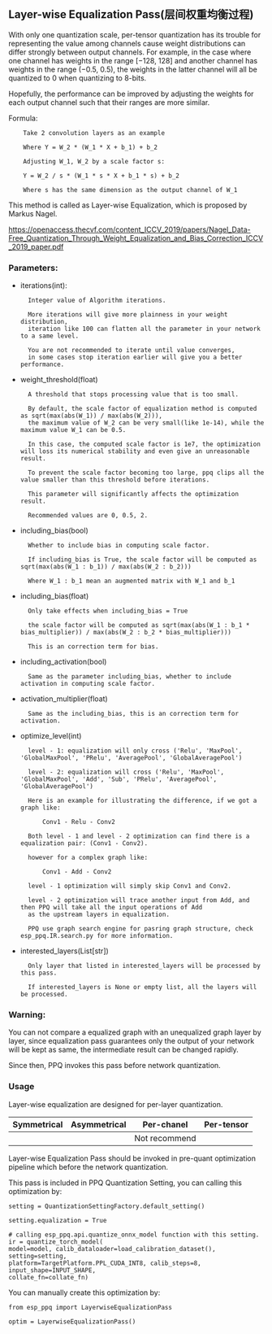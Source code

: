 ## Layer-wise Equalization Pass(层间权重均衡过程)

With only one quantization scale, per-tensor quantization has its trouble for representing the value among channels cause weight distributions can differ strongly between output channels. For example, in the case where one channel has weights in the range [−128, 128] and another channel has weights in the range (−0.5, 0.5), 
the weights in the latter channel will all be quantized to 0 when quantizing to 8-bits.

Hopefully, the performance can be improved by adjusting the weights for each output channel such that their ranges are more similar.

Formula:

        Take 2 convolution layers as an example

        Where Y = W_2 * (W_1 * X + b_1) + b_2

        Adjusting W_1, W_2 by a scale factor s:

        Y = W_2 / s * (W_1 * s * X + b_1 * s) + b_2

        Where s has the same dimension as the output channel of W_1

This method is called as Layer-wise Equalization, which is proposed by Markus Nagel.

https://openaccess.thecvf.com/content_ICCV_2019/papers/Nagel_Data-Free_Quantization_Through_Weight_Equalization_and_Bias_Correction_ICCV_2019_paper.pdf

### Parameters:

* iterations(int):

        Integer value of Algorithm iterations.

        More iterations will give more plainness in your weight distribution,
        iteration like 100 can flatten all the parameter in your network to a same level.

        You are not recommended to iterate until value converges, 
        in some cases stop iteration earlier will give you a better performance.

* weight_threshold(float)

        A threshold that stops processing value that is too small.

        By default, the scale factor of equalization method is computed as sqrt(max(abs(W_1)) / max(abs(W_2))),
        the maximum value of W_2 can be very small(like 1e-14), while the maximum value W_1 can be 0.5.

        In this case, the computed scale factor is 1e7, the optimization will loss its numerical stability and even give an unreasonable result.

        To prevent the scale factor becoming too large, ppq clips all the value smaller than this threshold before iterations.

        This parameter will significantly affects the optimization result.

        Recommended values are 0, 0.5, 2.

* including_bias(bool)

        Whether to include bias in computing scale factor.

        If including_bias is True, the scale factor will be computed as sqrt(max(abs(W_1 : b_1)) / max(abs(W_2 : b_2)))

        Where W_1 : b_1 mean an augmented matrix with W_1 and b_1

* including_bias(float)

        Only take effects when including_bias = True

        the scale factor will be computed as sqrt(max(abs(W_1 : b_1 * bias_multiplier)) / max(abs(W_2 : b_2 * bias_multiplier)))

        This is an correction term for bias.

* including_activation(bool)

        Same as the parameter including_bias, whether to include activation in computing scale factor.

* activation_multiplier(float)

        Same as the including_bias, this is an correction term for activation.

* optimize_level(int)

        level - 1: equalization will only cross ('Relu', 'MaxPool', 'GlobalMaxPool', 'PRelu', 'AveragePool', 'GlobalAveragePool')

        level - 2: equalization will cross ('Relu', 'MaxPool', 'GlobalMaxPool', 'Add', 'Sub', 'PRelu', 'AveragePool', 'GlobalAveragePool')

        Here is an example for illustrating the difference, if we got a graph like: 

            Conv1 - Relu - Conv2

        Both level - 1 and level - 2 optimization can find there is a equalization pair: (Conv1 - Conv2).

        however for a complex graph like: 

            Conv1 - Add - Conv2

        level - 1 optimization will simply skip Conv1 and Conv2.

        level - 2 optimization will trace another input from Add, and then PPQ will take all the input operations of Add
        as the upstream layers in equalization.

        PPQ use graph search engine for pasring graph structure, check esp_ppq.IR.search.py for more information.

* interested_layers(List[str])

        Only layer that listed in interested_layers will be processed by this pass.

        If interested_layers is None or empty list, all the layers will be processed.

### Warning:
You can not compare a equalized graph with an unequalized graph layer by layer,
since equalization pass guarantees only the output of your network will be kept as same,
the intermediate result can be changed rapidly.

Since then, PPQ invokes this pass before network quantization.

### Usage
Layer-wise equalization are designed for per-layer quantization.

| Symmetrical | Asymmetrical | Per-chanel    | Per-tensor |
| ---         | ---          | ---           | ---        |
|             |              | Not recommend |            |

Layer-wise Equalization Pass should be invoked in pre-quant optimization pipeline which before the network quantization.

This pass is included in PPQ Quantization Setting, you can calling this optimization by:

    setting = QuantizationSettingFactory.default_setting()

    setting.equalization = True

    # calling esp_ppq.api.quantize_onnx_model function with this setting.
    ir = quantize_torch_model(
    model=model, calib_dataloader=load_calibration_dataset(), setting=setting,
    platform=TargetPlatform.PPL_CUDA_INT8, calib_steps=8, input_shape=INPUT_SHAPE, 
    collate_fn=collate_fn)

You can manually create this optimization by:

    from esp_ppq import LayerwiseEqualizationPass

    optim = LayerwiseEqualizationPass()
